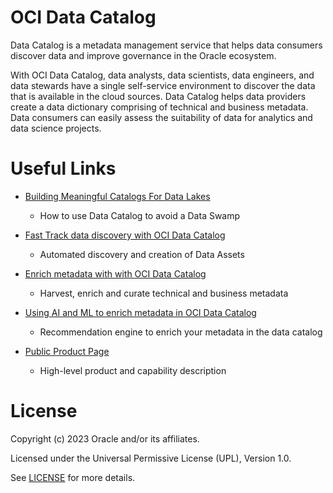 # OCI Data Catalog
 
Data Catalog is a metadata management service that helps data consumers discover data and improve governance in the Oracle ecosystem.

With OCI Data Catalog, data analysts, data scientists, data engineers, and data stewards have a single self-service environment to discover the data that is available in the cloud sources. Data Catalog helps data providers create a data dictionary comprising of technical and business metadata. Data consumers can easily assess the suitability of data for analytics and data science projects.


 
# Useful Links
 
- [Building Meaningful Catalogs For Data Lakes](https://blogs.oracle.com/dataintegration/post/)
    - How to use Data Catalog to avoid a Data Swamp
     
- [Fast Track data discovery with OCI Data Catalog](https://blogs.oracle.com/cloud-infrastructure/post/fast-track-data-discovery-with-new-release-of-oci-data-catalog)
    - Automated discovery and creation of Data Assets

- [Enrich metadata with with OCI Data Catalog](https://blogs.oracle.com/dataintegration/post/enrich-metadata-with-oracle-cloud-infrastructure-data-catalog)
    - Harvest, enrich and curate technical and business metadata
    
- [Using AI and ML to enrich metadata in OCI Data Catalog](https://blogs.oracle.com/dataintegration/post/using-ai-and-ml-to-enrich-metadata-in-data-catalog)
    - Recommendation engine to enrich your metadata in the data catalog



- [Public Product Page](https://www.oracle.com/be/big-data/data-catalog/what-is-a-data-catalog/)
    - High-level product and capability description

 
# License
 
Copyright (c) 2023 Oracle and/or its affiliates.
 
Licensed under the Universal Permissive License (UPL), Version 1.0.

See [LICENSE](https://github.com/oracle-devrel/technology-engineering/blob/folder-structure/LICENSE) for more details.